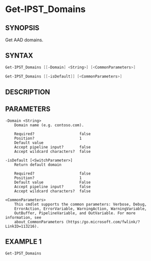 ﻿# Get-IPST_Domains

## SYNOPSIS 
Get AAD domains.

## SYNTAX
```Powershell
Get-IPST_Domains [[-Domain] <String>] [<CommonParameters>]

Get-IPST_Domains [[-isDefault]] [<CommonParameters>]
```
## DESCRIPTION
 
## PARAMETERS

    -Domain <String>
        Domain name (e.g. contoso.com).
        
        Required?                    false
        Position?                    1
        Default value                
        Accept pipeline input?       false
        Accept wildcard characters?  false
        
    -isDefault [<SwitchParameter>]
        Return default domain
        
        Required?                    false
        Position?                    1
        Default value                False
        Accept pipeline input?       false
        Accept wildcard characters?  false
        
    <CommonParameters>
        This cmdlet supports the common parameters: Verbose, Debug,
        ErrorAction, ErrorVariable, WarningAction, WarningVariable,
        OutBuffer, PipelineVariable, and OutVariable. For more information, see 
        about_CommonParameters (https:/go.microsoft.com/fwlink/?LinkID=113216). 
    




## EXAMPLE 1
```Powershell
Get-IPST_Domains
```

